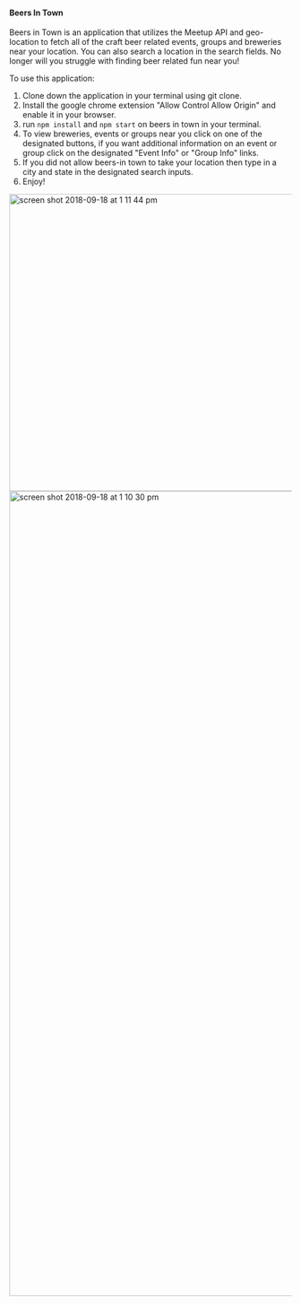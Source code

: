 #### Beers In Town

Beers in Town is an application that utilizes the Meetup API and geo-location to fetch all of the craft beer related events, groups and breweries near your location. You can also search a location in the search fields. No longer will you struggle with finding beer related fun near you!

To use this application:

1. Clone down the application in your terminal using git clone.
2. Install the google chrome extension "Allow Control Allow Origin" and enable it in your browser.
3. run `npm install` and `npm start` on beers in town in your terminal.
4. To view breweries, events or groups near you click on one of the designated buttons, if you want additional information on an event or group click on the designated "Event Info" or "Group Info" links.
5. If you did not allow beers-in town to take your location then type in a city and state in the designated search inputs.
6. Enjoy!


<img width="530" alt="screen shot 2018-09-18 at 1 11 44 pm" src="https://user-images.githubusercontent.com/29244492/45711235-2523ad00-bb46-11e8-8d82-edf3a7ce4a8d.png">


<img width="1436" alt="screen shot 2018-09-18 at 1 10 30 pm" src="https://user-images.githubusercontent.com/29244492/45711268-44bad580-bb46-11e8-8afa-edf9b2c19a05.png">
